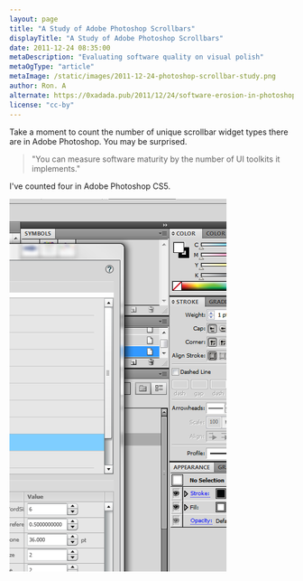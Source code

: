```yaml
---
layout: page
title: "A Study of Adobe Photoshop Scrollbars"
displayTitle: "A Study of Adobe Photoshop Scrollbars"
date: 2011-12-24 08:35:00
metaDescription: "Evaluating software quality on visual polish"
metaOgType: "article"
metaImage: /static/images/2011-12-24-photoshop-scrollbar-study.png
author: Ron. A
alternate: https://0xadada.pub/2011/12/24/software-erosion-in-photoshop/
license: "cc-by"
---
```


Take a moment to count the number of unique scrollbar widget types there
are in Adobe Photoshop. You may be surprised.

> "You can measure software maturity by the number of UI toolkits it implements."

I've counted four in Adobe Photoshop CS5.

![Photoshop Scollbars](/static/images/2011-12-24-photoshop-scrollbar-study.png)
